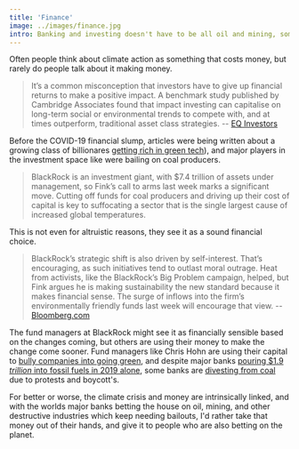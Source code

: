 ```yaml
---
title: 'Finance'
image: ../images/finance.jpg
intro: Banking and investing doesn't have to be all oil and mining, some have principles, and are helping solve the worlds problems.
---
```


Often people think about climate action as something that costs money, but rarely do people talk about it making money.

> It’s a common misconception that investors have to give up financial returns to make a positive impact. A benchmark study published by Cambridge Associates found that impact investing can capitalise on long-term social or environmental trends to compete with, and at times outperform, traditional asset class strategies. -- [EQ Investors](https://eqinvestors.co.uk/library/impact-investing-faqs/)

Before the COVID-19 financial slump, articles were being written about a growing class of billionares [getting rich in green tech](https://www.bloomberg.com/features/2020-green-billionaires/)), and major players in the investment space like were bailing on coal producers.

> BlackRock is an investment giant, with \$7.4 trillion of assets under management, so Fink’s call to arms last week marks a significant move. Cutting off funds for coal producers and driving up their cost of capital is key to suffocating a sector that is the single largest cause of increased global temperatures.

This is not even for altruistic reasons, they see it as a sound financial choice.

> BlackRock’s strategic shift is also driven by self-interest. That’s encouraging, as such initiatives tend to outlast moral outrage. Heat from activists, like the BlackRock’s Big Problem campaign, helped, but Fink argues he is making sustainability the new standard because it makes financial sense. The surge of inflows into the firm’s environmentally friendly funds last week will encourage that view. -- [Bloomberg.com](https://www.bloomberg.com/opinion/articles/2020-01-20/blackrock-climate-policy-can-do-more-to-reduce-coal-use-in-asia?srnd=green)

The fund managers at BlackRock might see it as financially sensible based on the changes coming, but others are using their money to make the change come sooner. Fund managers like Chris Hohn are using their capital to [bully companies into going green](https://www.bloomberg.com/news/articles/2020-01-22/the-world-s-most-profitable-hedge-fund-is-now-a-climate-radical), and despite major banks [pouring \$1.9 _trillion_ into fossil fuels in 2019 alone](https://www.ran.org/bankingonclimatechange2019/#data-panel), some banks are [divesting from coal](https://www.theguardian.com/environment/2019/nov/15/european-investment-bank-to-phase-out-fossil-fuels-financing) due to protests and boycott's.

For better or worse, the climate crisis and money are intrinsically linked, and with the worlds major banks betting the house on oil, mining, and other destructive industries which keep needing bailouts, I'd rather take that money out of their hands, and give it to people who are also betting on the planet.

